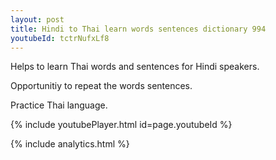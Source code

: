 ```yaml
---
layout: post
title: Hindi to Thai learn words sentences dictionary 994 
youtubeId: tctrNufxLf8
---
```

 
 
Helps to learn Thai words and sentences for Hindi speakers.

Opportunitiy to repeat the words sentences. 

Practice Thai language. 
 
{% include youtubePlayer.html id=page.youtubeId %}
 
 
{% include analytics.html %}